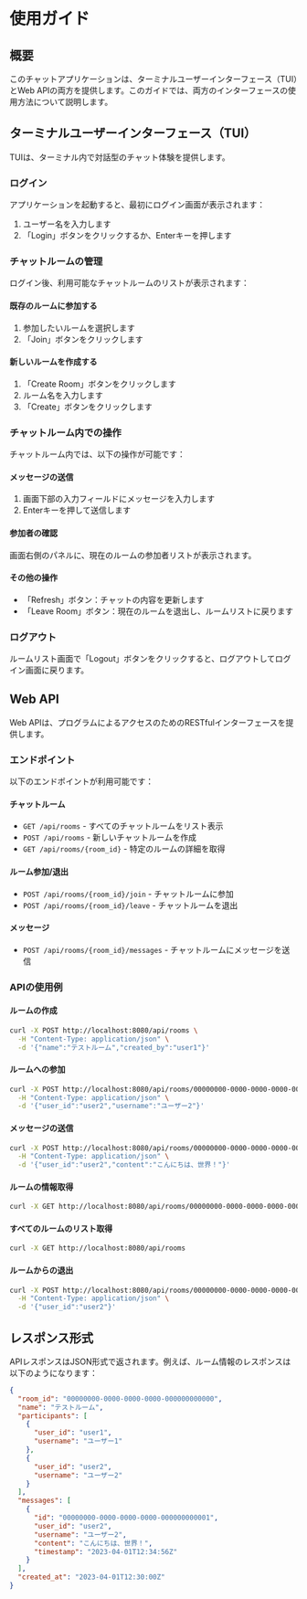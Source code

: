 # 使用ガイド

## 概要

このチャットアプリケーションは、ターミナルユーザーインターフェース（TUI）とWeb APIの両方を提供します。このガイドでは、両方のインターフェースの使用方法について説明します。

## ターミナルユーザーインターフェース（TUI）

TUIは、ターミナル内で対話型のチャット体験を提供します。

### ログイン

アプリケーションを起動すると、最初にログイン画面が表示されます：

1. ユーザー名を入力します
2. 「Login」ボタンをクリックするか、Enterキーを押します

### チャットルームの管理

ログイン後、利用可能なチャットルームのリストが表示されます：

#### 既存のルームに参加する

1. 参加したいルームを選択します
2. 「Join」ボタンをクリックします

#### 新しいルームを作成する

1. 「Create Room」ボタンをクリックします
2. ルーム名を入力します
3. 「Create」ボタンをクリックします

### チャットルーム内での操作

チャットルーム内では、以下の操作が可能です：

#### メッセージの送信

1. 画面下部の入力フィールドにメッセージを入力します
2. Enterキーを押して送信します

#### 参加者の確認

画面右側のパネルに、現在のルームの参加者リストが表示されます。

#### その他の操作

- 「Refresh」ボタン：チャットの内容を更新します
- 「Leave Room」ボタン：現在のルームを退出し、ルームリストに戻ります

### ログアウト

ルームリスト画面で「Logout」ボタンをクリックすると、ログアウトしてログイン画面に戻ります。

## Web API

Web APIは、プログラムによるアクセスのためのRESTfulインターフェースを提供します。

### エンドポイント

以下のエンドポイントが利用可能です：

#### チャットルーム

- `GET /api/rooms` - すべてのチャットルームをリスト表示
- `POST /api/rooms` - 新しいチャットルームを作成
- `GET /api/rooms/{room_id}` - 特定のルームの詳細を取得

#### ルーム参加/退出

- `POST /api/rooms/{room_id}/join` - チャットルームに参加
- `POST /api/rooms/{room_id}/leave` - チャットルームを退出

#### メッセージ

- `POST /api/rooms/{room_id}/messages` - チャットルームにメッセージを送信

### APIの使用例

#### ルームの作成

```bash
curl -X POST http://localhost:8080/api/rooms \
  -H "Content-Type: application/json" \
  -d '{"name":"テストルーム","created_by":"user1"}'
```

#### ルームへの参加

```bash
curl -X POST http://localhost:8080/api/rooms/00000000-0000-0000-0000-000000000000/join \
  -H "Content-Type: application/json" \
  -d '{"user_id":"user2","username":"ユーザー2"}'
```

#### メッセージの送信

```bash
curl -X POST http://localhost:8080/api/rooms/00000000-0000-0000-0000-000000000000/messages \
  -H "Content-Type: application/json" \
  -d '{"user_id":"user2","content":"こんにちは、世界！"}'
```

#### ルームの情報取得

```bash
curl -X GET http://localhost:8080/api/rooms/00000000-0000-0000-0000-000000000000
```

#### すべてのルームのリスト取得

```bash
curl -X GET http://localhost:8080/api/rooms
```

#### ルームからの退出

```bash
curl -X POST http://localhost:8080/api/rooms/00000000-0000-0000-0000-000000000000/leave \
  -H "Content-Type: application/json" \
  -d '{"user_id":"user2"}'
```

## レスポンス形式

APIレスポンスはJSON形式で返されます。例えば、ルーム情報のレスポンスは以下のようになります：

```json
{
  "room_id": "00000000-0000-0000-0000-000000000000",
  "name": "テストルーム",
  "participants": [
    {
      "user_id": "user1",
      "username": "ユーザー1"
    },
    {
      "user_id": "user2",
      "username": "ユーザー2"
    }
  ],
  "messages": [
    {
      "id": "00000000-0000-0000-0000-000000000001",
      "user_id": "user2",
      "username": "ユーザー2",
      "content": "こんにちは、世界！",
      "timestamp": "2023-04-01T12:34:56Z"
    }
  ],
  "created_at": "2023-04-01T12:30:00Z"
}
```
